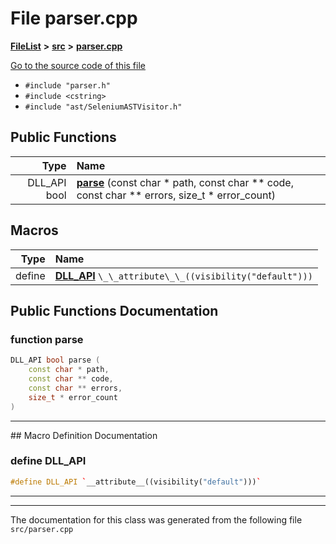 

# File parser.cpp



[**FileList**](files.md) **>** [**src**](dir_68267d1309a1af8e8297ef4c3efbcdba.md) **>** [**parser.cpp**](parser_8cpp.md)

[Go to the source code of this file](parser_8cpp_source.md)



* `#include "parser.h"`
* `#include <cstring>`
* `#include "ast/SeleniumASTVisitor.h"`





































## Public Functions

| Type | Name |
| ---: | :--- |
|  DLL\_API bool | [**parse**](#function-parse) (const char \* path, const char \*\* code, const char \*\* errors, size\_t \* error\_count) <br> |



























## Macros

| Type | Name |
| ---: | :--- |
| define  | [**DLL\_API**](parser_8cpp.md#define-dll_api)  `\_\_attribute\_\_((visibility("default")))`<br> |

## Public Functions Documentation




### function parse 

```C++
DLL_API bool parse (
    const char * path,
    const char ** code,
    const char ** errors,
    size_t * error_count
) 
```




<hr>
## Macro Definition Documentation





### define DLL\_API 

```C++
#define DLL_API `__attribute__((visibility("default")))`
```




<hr>

------------------------------
The documentation for this class was generated from the following file `src/parser.cpp`

